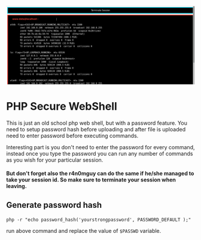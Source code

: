 
![ifconfig](https://raw.githubusercontent.com/I2NhbmloZWxweW91/PHP_Secure_WebShell/master/imgs/ifconfig-ss.png "ifconfig ss")

# PHP Secure WebShell
This is just an old school php web shell, but with a password feature. You need to setup password hash before uploading and after file is uploaded need to enter password before executing commands. 

Interesting part is you don't need to enter the password for every command, instead once you type the password you can run any number of commands as you wish for your particular session. 

#### But don't forget also the r4n0mguy can do the same if he/she managed to take your session id. So make sure to terminate your session when leaving.  


## Generate password hash

`php -r "echo password_hash('yourstrongpassword', PASSWORD_DEFAULT );"`

run above command and replace the value of `$PASSWD` variable. 
